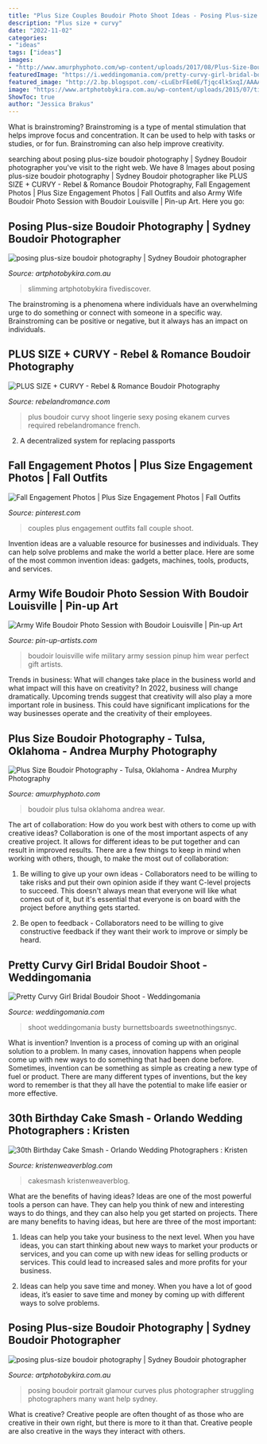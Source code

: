 ```yaml
---
title: "Plus Size Couples Boudoir Photo Shoot Ideas - Posing Plus-size Boudoir Photography"
description: "Plus size + curvy"
date: "2022-11-02"
categories:
- "ideas"
tags: ["ideas"]
images:
- "http://www.amurphyphoto.com/wp-content/uploads/2017/08/Plus-Size-Boudoir-5.jpg"
featuredImage: "https://i.weddingomania.com/pretty-curvy-girl-bridal-boudoir-shoot-10-500x749.jpg"
featured_image: "http://2.bp.blogspot.com/-cLuEbrFEe0E/Tjqc4lkSxqI/AAAAAAAADz8/CaTSutFKGXM/s1600/Jamie+-+Boudoir+Louisville+-+Military+boudoir+photographer-2.jpg"
image: "https://www.artphotobykira.com.au/wp-content/uploads/2015/07/tips-for-posing-curves-plus-size-photography-1024x458.jpg"
ShowToc: true
author: "Jessica Brakus"
---
```



What is brainstroming?
Brainstroming is a type of mental stimulation that helps improve focus and concentration. It can be used to help with tasks or studies, or for fun. Brainstroming can also help improve creativity.

	

		
searching about posing plus-size boudoir photography | Sydney Boudoir photographer you've visit to the right web. We have 8 Images about posing plus-size boudoir photography | Sydney Boudoir photographer like PLUS SIZE + CURVY - Rebel &amp; Romance Boudoir Photography, Fall Engagement Photos | Plus Size Engagement Photos | Fall Outfits and also Army Wife Boudoir Photo Session with Boudoir Louisville | Pin-up Art. Here you go:
		
    
## Posing Plus-size Boudoir Photography | Sydney Boudoir Photographer

<img loading=lazy src="https://www.artphotobykira.com.au/wp-content/uploads/2015/07/tips-for-posing-curves-plus-size-photography-1024x458.jpg" onerror="this.onerror=null;this.src='https://tse1.mm.bing.net/th?id=OIP.8x3oJXoNAUskVBUFlDJSdAHaDU&amp;pid=15.1';" alt="posing plus-size boudoir photography | Sydney Boudoir photographer">

_Source: artphotobykira.com.au_

>slimming artphotobykira fivediscover. 

	

The brainstroming is a phenomena where individuals have an overwhelming urge to do something or connect with someone in a specific way. Brainstroming can be positive or negative, but it always has an impact on individuals.

    
## PLUS SIZE + CURVY - Rebel &amp; Romance Boudoir Photography

<img loading=lazy src="http://rebelandromance.com/wp-content/uploads/2017/07/Ekanem-174.jpg" onerror="this.onerror=null;this.src='https://tse1.mm.bing.net/th?id=OIP.6dTNV5ORRink4j7pHwKWugHaLH&amp;pid=15.1';" alt="PLUS SIZE + CURVY - Rebel &amp; Romance Boudoir Photography">

_Source: rebelandromance.com_

>plus boudoir curvy shoot lingerie sexy posing ekanem curves required rebelandromance french. 

	

2. A decentralized system for replacing passports 

    
## Fall Engagement Photos | Plus Size Engagement Photos | Fall Outfits

<img loading=lazy src="https://i.pinimg.com/originals/4c/87/07/4c8707ac577d6fd0bbc223592aab8798.jpg" onerror="this.onerror=null;this.src='https://tse1.mm.bing.net/th?id=OIP.MiZUM-jVqb2WADgmxM_v2gHaLH&amp;pid=15.1';" alt="Fall Engagement Photos | Plus Size Engagement Photos | Fall Outfits">

_Source: pinterest.com_

>couples plus engagement outfits fall couple shoot. 

	

Invention ideas are a valuable resource for businesses and individuals. They can help solve problems and make the world a better place. Here are some of the most common invention ideas: gadgets, machines, tools, products, and services.

    
## Army Wife Boudoir Photo Session With Boudoir Louisville | Pin-up Art

<img loading=lazy src="http://2.bp.blogspot.com/-cLuEbrFEe0E/Tjqc4lkSxqI/AAAAAAAADz8/CaTSutFKGXM/s1600/Jamie+-+Boudoir+Louisville+-+Military+boudoir+photographer-2.jpg" onerror="this.onerror=null;this.src='https://tse1.mm.bing.net/th?id=OIP.FYHiVVbtW1W-UsZX53r5zwHaE7&amp;pid=15.1';" alt="Army Wife Boudoir Photo Session with Boudoir Louisville | Pin-up Art">

_Source: pin-up-artists.com_

>boudoir louisville wife military army session pinup him wear perfect gift artists. 

	

Trends in business: What will changes take place in the business world and what impact will this have on creativity?
In 2022, business will change dramatically. Upcoming trends suggest that creativity will also play a more important role in business. This could have significant implications for the way businesses operate and the creativity of their employees.

    
## Plus Size Boudoir Photography - Tulsa, Oklahoma - Andrea Murphy Photography

<img loading=lazy src="http://www.amurphyphoto.com/wp-content/uploads/2017/08/Plus-Size-Boudoir-5.jpg" onerror="this.onerror=null;this.src='https://tse3.mm.bing.net/th?id=OIP.8lzb6L9bGMkcHnz7VJVpwQHaLE&amp;pid=15.1';" alt="Plus Size Boudoir Photography - Tulsa, Oklahoma - Andrea Murphy Photography">

_Source: amurphyphoto.com_

>boudoir plus tulsa oklahoma andrea wear. 

	

The art of collaboration: How do you work best with others to come up with creative ideas?
Collaboration is one of the most important aspects of any creative project. It allows for different ideas to be put together and can result in improved results. There are a few things to keep in mind when working with others, though, to make the most out of collaboration: 
1. Be willing to give up your own ideas - Collaborators need to be willing to take risks and put their own opinion aside if they want C-level projects to succeed. This doesn't always mean that everyone will like what comes out of it, but it's essential that everyone is on board with the project before anything gets started.

2. Be open to feedback - Collaborators need to be willing to give constructive feedback if they want their work to improve or simply be heard.

    
## Pretty Curvy Girl Bridal Boudoir Shoot - Weddingomania

<img loading=lazy src="https://i.weddingomania.com/pretty-curvy-girl-bridal-boudoir-shoot-10-500x749.jpg" onerror="this.onerror=null;this.src='https://tse4.mm.bing.net/th?id=OIP.W9KrpOPy1WD-B4W-jwteUQHaLG&amp;pid=15.1';" alt="Pretty Curvy Girl Bridal Boudoir Shoot - Weddingomania">

_Source: weddingomania.com_

>shoot weddingomania busty burnettsboards sweetnothingsnyc. 

	

What is invention?
Invention is a process of coming up with an original solution to a problem. In many cases, innovation happens when people come up with new ways to do something that had been done before. Sometimes, invention can be something as simple as creating a new type of fuel or product. There are many different types of inventions, but the key word to remember is that they all have the potential to make life easier or more effective.

    
## 30th Birthday Cake Smash - Orlando Wedding Photographers : Kristen

<img loading=lazy src="https://kristenweaverblog.com/wp-content/uploads/2017/05/30-cakesmash-15.jpg" onerror="this.onerror=null;this.src='https://tse4.mm.bing.net/th?id=OIP.lAQdlhPb68QVIkrLI3IEfQHaFf&amp;pid=15.1';" alt="30th Birthday Cake Smash - Orlando Wedding Photographers : Kristen">

_Source: kristenweaverblog.com_

>cakesmash kristenweaverblog. 

	

What are the benefits of having ideas?
Ideas are one of the most powerful tools a person can have. They can help you think of new and interesting ways to do things, and they can also help you get started on projects. There are many benefits to having ideas, but here are three of the most important: 
1. Ideas can help you take your business to the next level. When you have ideas, you can start thinking about new ways to market your products or services, and you can come up with new ideas for selling products or services. This could lead to increased sales and more profits for your business. 

2. Ideas can help you save time and money. When you have a lot of good ideas, it’s easier to save time and money by coming up with different ways to solve problems.

    
## Posing Plus-size Boudoir Photography | Sydney Boudoir Photographer

<img loading=lazy src="http://www.artphotobykira.com.au/wp-content/uploads/2015/07/glamour-photography-Sydney1-682x1024.jpg" onerror="this.onerror=null;this.src='https://tse2.mm.bing.net/th?id=OIP.m519XtyAGdBfgsGvUEqdyQHaLH&amp;pid=15.1';" alt="posing plus-size boudoir photography | Sydney Boudoir photographer">

_Source: artphotobykira.com.au_

>posing boudoir portrait glamour curves plus photographer struggling photographers many want help sydney. 

	

What is creative?
Creative people are often thought of as those who are creative in their own right, but there is more to it than that. Creative people are also creative in the ways they interact with others.

